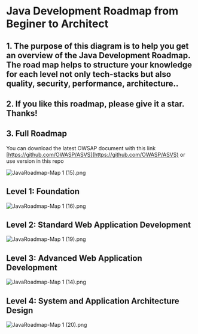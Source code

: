 # Java Development Roadmap from Beginer to Architect

## 1. The purpose of this diagram is to help you get an overview of the Java Development Roadmap. The road map helps to structure your knowledge for each level not only tech-stacks but also  quality, security, performance, architecture..

## 2. If you like this roadmap, please give it a star. Thanks!
## 3. Full  Roadmap
You can download the latest OWSAP document with this link [https://github.com/OWASP/ASVS](https://github.com/OWASP/ASVS)
or use version in this repo

![JavaRoadmap-Map 1 (15).png](Java%20Roadmap/JavaRoadmap-Map_1_(15).png)

## Level 1: Foundation

![JavaRoadmap-Map 1 (16).png](Java%20Roadmap/JavaRoadmap-Map_1_(16).png)

## Level 2: Standard Web Application Development

![JavaRoadmap-Map 1 (19).png](Java%20Roadmap/JavaRoadmap-Map_1_(19).png)

## Level 3: Advanced Web Application Development

![JavaRoadmap-Map 1 (14).png](Java%20Roadmap/JavaRoadmap-Map_1_(14).png)

## Level 4:  System and Application Architecture Design

![JavaRoadmap-Map 1 (20).png](Java%20Roadmap/JavaRoadmap-Map_1_(20).png)